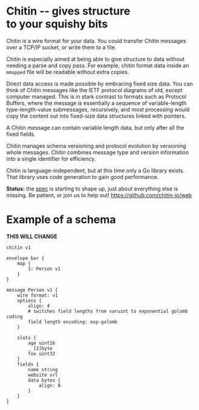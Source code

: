 # Chitin -- gives structure <br/> to your squishy bits

Chitin is a wire format for your data. You could transfer Chitin
messages over a TCP/IP socket, or write them to a file.

Chitin is especially aimed at being able to give structure to data
without needing a parse and copy pass. For example, chitin format data
inside an `mmapped` file will be readable without extra copies.

Direct data access is made possible by embracing fixed size data. You
can think of Chitin messages like the IETF protocol diagrams of old,
except computer managed. This is in stark contrast to formats such as
Protocol Buffers, where the message is essentially a sequence of
variable-length type-length-value submessages, recursively, and most
processing would copy the content out into fixed-size data structures
linked with pointers.

A Chitin message can contain variable length data, but only after all
the fixed fields.

Chitin manages schema versioning and protocol evolution by versioning
whole messages. Chitin combines message type and version information
into a single identifier for efficiency.

Chitin is language-independent, but at this time only a Go library
exists. That library uses code generation to gain good performance.


**Status:** the [spec](/spec/v1/) is starting to shape up, just about
everything else is missing. Be patient, or join us to help out!
https://github.com/chitin-io/web


# Example of a schema

**THIS WILL CHANGE**

```chitin
chitin v1

envelope bar {
	map {
		1: Person v1
	}
}

message Person v1 {
	wire format: v1
	options {
		align: 4
		# switches field lengths from varuint to exponential golomb coding
		field length encoding: exp-golomb
	}

	slots {
		age uint16
		_ [2]byte
		foo uint32
	}
	fields {
		name string
		website url
		data bytes {
			align: 8
		}
	}
}
```
